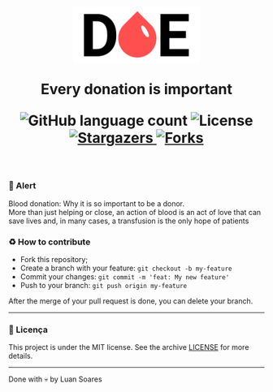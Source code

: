 <h1 align="center">
    <img alt="/.." title="#DOE" src=".github/logo.png" width="250px" />
    <p>Every donation is important</p>
    <p align="center">
        <img alt="GitHub language count"
            src="https://img.shields.io/github/languages/count/luansoarees/maratonadev-3?color=%2304D361">
        <img alt="License" src="https://img.shields.io/badge/license-MIT-%2304D361">
        <a href="https://github.com/luansoarees/maratonadev-3/stargazers">
            <img alt="Stargazers" src="https://img.shields.io/github/stars/luansoarees/maratonadev-3?style=social">
        <a href="https://github.com/luansoarees/maratonadev-3/forks">
            <img alt="Forks" src="https://img.shields.io/github/forks/luansoarees/maratonadev-3?style=social">
        </a>
    </p>
</h1>

<br>

### :syringe: Alert

Blood donation: Why it is so important to be a donor. <br>
More than just helping or close, an action of blood is an act of love that can save lives and, in many cases, a transfusion is the only hope of patients

### :recycle: How to contribute

- Fork this repository;
- Create a branch with your feature: `git checkout -b my-feature`
- Commit your changes: `git commit -m 'feat: My new feature'`
- Push to your branch: `git push origin my-feature`

After the merge of your pull request is done, you can delete your branch.

---

### :memo: Licença

This project is under the MIT license. See the archive [LICENSE](LICENSE.md) for more details.

---

Done with :skull: by Luan Soares